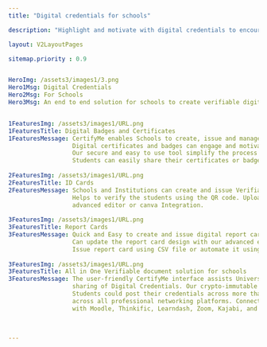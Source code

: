 ```yaml
---
title: "Digital credentials for schools"

description: "Highlight and motivate with digital credentials to encourage users to achieve specific goals in learning"

layout: V2LayoutPages

sitemap.priority : 0.9


HeroImg: /assets3/images1/3.png
Hero1Msg: Digital Credentials
Hero2Msg: For Schools
Hero3Msg: An end to end solution for schools to create verifiable digital documents.


1FeaturesImg: /assets3/images1/URL.png
1FeaturesTitle: Digital Badges and Certificates
1FeaturesMessage: CertifyMe enables Schools to create, issue and manage digital badges and certificates. 
                  Digital certificates and badges can engage and motivate students to earn goals in learning and other activites.
                  Our secure and easy to use tool simplify the process of creating and issuing online badges and certificates for schools.
                  Students can easily share their certificates or badges into different social media platforms and highlight their achievements.
                  
2FeaturesImg: /assets3/images1/URL.png
2FeaturesTitle: ID Cards
2FeaturesMessage: Schools and Institutions can create and issue Verifiable ID cards for their students using our tool.
                  Helps to verify the students using the QR code. Upload candidates photo and create image templates using our 
                  advanced editor or canva Integration.
                  
3FeaturesImg: /assets3/images1/URL.png
3FeaturesTitle: Report Cards
3FeaturesMessage: Quick and Easy to create and issue digital report cards. Customizable report cards with custom atributes. 
                  Can update the report card design with our advanced editor and canva integration. 
                  Issue report card using CSV file or automate it using Integrations and verify it with our three level verification.
                  
3FeaturesImg: /assets3/images1/URL.png
3FeaturesTitle: All in One Verifiable document solution for schools
3FeaturesMessage: The user-friendly CertifyMe interface assists Universities, Colleges, and Schools in the creation, issue, monitoring, and 
                  sharing of Digital Credentials. Our crypto-immutable credentials for quick credential verification could be of great use to students. 
                  Students could post their credentials across more than 50 social media platforms, increasing both their brand value and visibility 
                  across all professional networking platforms. Connect your favorite LMS securely to our digital management platform. We are pre-integrated 
                  with Moodle, Thinkific, Learndash, Zoom, Kajabi, and Docebo
                  
                  
                  
---
```

